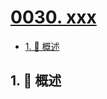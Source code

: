 # [0030. xxx](https://github.com/tnotesjs/TNotes.introduction/tree/main/notes/0030.%20xxx)

<!-- region:toc -->

- [1. 📝 概述](#1--概述)

<!-- endregion:toc -->

## 1. 📝 概述

